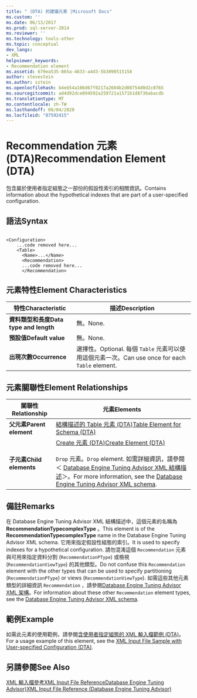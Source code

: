 ```yaml
---
title: " (DTA) 的建議元素 |Microsoft Docs"
ms.custom: ''
ms.date: 06/13/2017
ms.prod: sql-server-2014
ms.reviewer: ''
ms.technology: tools-other
ms.topic: conceptual
dev_langs:
- XML
helpviewer_keywords:
- Recommendation element
ms.assetid: 679ea535-865a-4633-a4d3-5b3090515158
author: stevestein
ms.author: sstein
ms.openlocfilehash: b4eb54a106d67f0217a2604b2d08754d0d2c0765
ms.sourcegitcommit: ad4d92dce894592a259721a1571b1d8736abacdb
ms.translationtype: MT
ms.contentlocale: zh-TW
ms.lasthandoff: 08/04/2020
ms.locfileid: "87592415"
---
```

# <a name="recommendation-element-dta"></a><span data-ttu-id="1fb6e-102">Recommendation 元素 (DTA)</span><span class="sxs-lookup"><span data-stu-id="1fb6e-102">Recommendation Element (DTA)</span></span>
  <span data-ttu-id="1fb6e-103">包含屬於使用者指定組態之一部份的假設性索引的相關資訊。</span><span class="sxs-lookup"><span data-stu-id="1fb6e-103">Contains information about the hypothetical indexes that are part of a user-specified configuration.</span></span>  
  
## <a name="syntax"></a><span data-ttu-id="1fb6e-104">語法</span><span class="sxs-lookup"><span data-stu-id="1fb6e-104">Syntax</span></span>  
  
```  
  
<Configuration>  
    ...code removed here...  
    <Table>  
      <Name>...</Name>  
      <Recommendation>  
      ...code removed here...  
      </Recommendation>  
```  
  
## <a name="element-characteristics"></a><span data-ttu-id="1fb6e-105">元素特性</span><span class="sxs-lookup"><span data-stu-id="1fb6e-105">Element Characteristics</span></span>  
  
|<span data-ttu-id="1fb6e-106">特性</span><span class="sxs-lookup"><span data-stu-id="1fb6e-106">Characteristic</span></span>|<span data-ttu-id="1fb6e-107">描述</span><span class="sxs-lookup"><span data-stu-id="1fb6e-107">Description</span></span>|  
|--------------------|-----------------|  
|<span data-ttu-id="1fb6e-108">**資料類型和長度**</span><span class="sxs-lookup"><span data-stu-id="1fb6e-108">**Data type and length**</span></span>|<span data-ttu-id="1fb6e-109">無。</span><span class="sxs-lookup"><span data-stu-id="1fb6e-109">None.</span></span>|  
|<span data-ttu-id="1fb6e-110">**預設值**</span><span class="sxs-lookup"><span data-stu-id="1fb6e-110">**Default value**</span></span>|<span data-ttu-id="1fb6e-111">無。</span><span class="sxs-lookup"><span data-stu-id="1fb6e-111">None.</span></span>|  
|<span data-ttu-id="1fb6e-112">**出現次數**</span><span class="sxs-lookup"><span data-stu-id="1fb6e-112">**Occurrence**</span></span>|<span data-ttu-id="1fb6e-113">選擇性。</span><span class="sxs-lookup"><span data-stu-id="1fb6e-113">Optional.</span></span> <span data-ttu-id="1fb6e-114">每個 `Table` 元素可以使用這個元素一次。</span><span class="sxs-lookup"><span data-stu-id="1fb6e-114">Can use once for each `Table` element.</span></span>|  
  
## <a name="element-relationships"></a><span data-ttu-id="1fb6e-115">元素關聯性</span><span class="sxs-lookup"><span data-stu-id="1fb6e-115">Element Relationships</span></span>  
  
|<span data-ttu-id="1fb6e-116">關聯性</span><span class="sxs-lookup"><span data-stu-id="1fb6e-116">Relationship</span></span>|<span data-ttu-id="1fb6e-117">元素</span><span class="sxs-lookup"><span data-stu-id="1fb6e-117">Elements</span></span>|  
|------------------|--------------|  
|<span data-ttu-id="1fb6e-118">**父元素**</span><span class="sxs-lookup"><span data-stu-id="1fb6e-118">**Parent element**</span></span>|[<span data-ttu-id="1fb6e-119">結構描述的 Table 元素 &#40;DTA&#41;</span><span class="sxs-lookup"><span data-stu-id="1fb6e-119">Table Element for Schema &#40;DTA&#41;</span></span>](table-element-for-schema-dta.md)|  
|<span data-ttu-id="1fb6e-120">**子元素**</span><span class="sxs-lookup"><span data-stu-id="1fb6e-120">**Child elements**</span></span>|[<span data-ttu-id="1fb6e-121">Create 元素 &#40;DTA&#41;</span><span class="sxs-lookup"><span data-stu-id="1fb6e-121">Create Element &#40;DTA&#41;</span></span>](create-element-dta.md)<br /><br /> <span data-ttu-id="1fb6e-122">`Drop` 元素。</span><span class="sxs-lookup"><span data-stu-id="1fb6e-122">`Drop` element.</span></span> <span data-ttu-id="1fb6e-123">如需詳細資訊，請參閱＜ [Database Engine Tuning Advisor XML 結構描述](https://go.microsoft.com/fwlink/?linkid=43100)＞。</span><span class="sxs-lookup"><span data-stu-id="1fb6e-123">For more information, see the [Database Engine Tuning Advisor XML schema](https://go.microsoft.com/fwlink/?linkid=43100).</span></span>|  
  
## <a name="remarks"></a><span data-ttu-id="1fb6e-124">備註</span><span class="sxs-lookup"><span data-stu-id="1fb6e-124">Remarks</span></span>  
 <span data-ttu-id="1fb6e-125">在 Database Engine Tuning Advisor XML 結構描述中，這個元素的名稱為 **RecommendationTypecomplexType** 。</span><span class="sxs-lookup"><span data-stu-id="1fb6e-125">This element is of the **RecommendationTypecomplexType** name in the Database Engine Tuning Advisor XML schema.</span></span> <span data-ttu-id="1fb6e-126">它用來指定假設性組態的索引。</span><span class="sxs-lookup"><span data-stu-id="1fb6e-126">It is used to specify indexes for a hypothetical configuration.</span></span> <span data-ttu-id="1fb6e-127">請勿混淆這個 `Recommendation` 元素與可用來指定資料分割 (`RecommendationPType`) 或檢視 (`RecommendationViewType`) 的其他類型。</span><span class="sxs-lookup"><span data-stu-id="1fb6e-127">Do not confuse this `Recommendation` element with the other types that can be used to specify partitioning (`RecommendationPType`) or views (`RecommendationViewType`).</span></span> <span data-ttu-id="1fb6e-128">如需這些其他元素類型的詳細資訊 `Recommendation` ，請參閱[Database Engine Tuning Advisor XML 架構](https://go.microsoft.com/fwlink/?linkid=43100)。</span><span class="sxs-lookup"><span data-stu-id="1fb6e-128">For information about these other `Recommendation` element types, see the [Database Engine Tuning Advisor XML schema](https://go.microsoft.com/fwlink/?linkid=43100).</span></span>  
  
## <a name="example"></a><span data-ttu-id="1fb6e-129">範例</span><span class="sxs-lookup"><span data-stu-id="1fb6e-129">Example</span></span>  
 <span data-ttu-id="1fb6e-130">如需此元素的使用範例，請參閱[含使用者指定組態的 XML 輸入檔範例 &#40;DTA&#41;](xml-input-file-sample-with-user-specified-configuration-dta.md)。</span><span class="sxs-lookup"><span data-stu-id="1fb6e-130">For a usage example of this element, see the [XML Input File Sample with User-specified Configuration &#40;DTA&#41;](xml-input-file-sample-with-user-specified-configuration-dta.md).</span></span>  
  
## <a name="see-also"></a><span data-ttu-id="1fb6e-131">另請參閱</span><span class="sxs-lookup"><span data-stu-id="1fb6e-131">See Also</span></span>  
 [<span data-ttu-id="1fb6e-132">XML 輸入檔參考XML Input File ReferenceDatabase Engine Tuning Advisor&#41;</span><span class="sxs-lookup"><span data-stu-id="1fb6e-132">XML Input File Reference &#40;Database Engine Tuning Advisor&#41;</span></span>](xml-input-file-reference-database-engine-tuning-advisor.md)  
  
  
